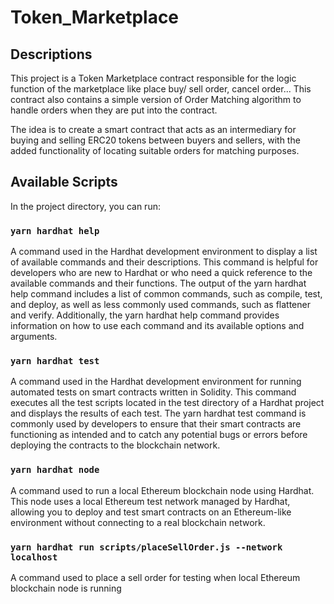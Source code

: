 # Token_Marketplace

## Descriptions

This project is a Token Marketplace contract responsible for the logic function of the marketplace like place buy/ sell order, cancel order... This contract also contains a simple version of Order Matching algorithm to handle orders when they are put into the contract.

The idea is to create a smart contract that acts as an intermediary for buying and selling ERC20 tokens between buyers and sellers, with the added functionality of locating suitable orders for matching purposes.

## Available Scripts

In the project directory, you can run:

### `yarn hardhat help`

A command used in the Hardhat development environment to display a list of available commands and their descriptions. This command is helpful for developers who are new to Hardhat or who need a quick reference to the available commands and their functions. The output of the yarn hardhat help command includes a list of common commands, such as compile, test, and deploy, as well as less commonly used commands, such as flattener and verify. Additionally, the yarn hardhat help command provides information on how to use each command and its available options and arguments.

### `yarn hardhat test`

A command used in the Hardhat development environment for running automated tests on smart contracts written in Solidity. This command executes all the test scripts located in the test directory of a Hardhat project and displays the results of each test. The yarn hardhat test command is commonly used by developers to ensure that their smart contracts are functioning as intended and to catch any potential bugs or errors before deploying the contracts to the blockchain network.

### `yarn hardhat node`

A command used to run a local Ethereum blockchain node using Hardhat. This node uses a local Ethereum test network managed by Hardhat, allowing you to deploy and test smart contracts on an Ethereum-like environment without connecting to a real blockchain network.

### `yarn hardhat run scripts/placeSellOrder.js --network localhost`

A command used to place a sell order for testing when local Ethereum blockchain node is running